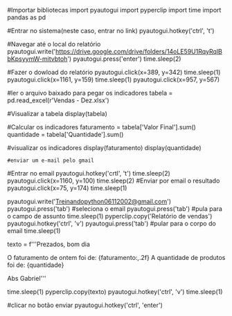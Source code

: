   #Importar bibliotecas
import pyautogui
import pyperclip
import time
import pandas as pd


  #Entrar no sistema(neste caso, entrar no link)
pyautogui.hotkey('ctrl', 't')


  #Navegar até o local do relatório 
pyautogui.write('https://drive.google.com/drive/folders/14oLE59U1RqyRqlBbKpsyymW-mitvbtoh')
pyautogui.press('enter')
time.sleep(2)

  #Fazer o dowload do relatório
pyautogui.click(x=389, y=342)
time.sleep(1)
pyautogui.click(x=1161, y=159)
time.sleep(1)
pyautogui.click(x=957, y=567)

  #ler o arquivo baixado para pegar os indicadores
tabela = pd.read_excel(r'Vendas - Dez.xlsx')

#Visualizar a tabela
display(tabela)

  #Calcular os indicadores
faturamento = tabela['Valor Final'].sum()
quantidade = tabela['Quantidade'].sum()

  #visualizar os indicadores
display(faturamento)
display(quantidade)

    #enviar um e-mail pelo gmail
  #Entrar no email
pyautogui.hotkey('crtl', 't')
time.sleep(2)
pyautogui.click(x=1160, y=100)
time.sleep(2)
  #Enviar por email o resultado
pyautogui.click(x=75, y=174)
time.sleep(1)

pyautogui.write('Treinandopython06112002@gmail.com')
pyautogui.press('tab') #seleciona o email
pyautogui.press('tab') #pula para o campo de assunto
time.sleep(1)
pyperclip.copy('Relatório de vendas')
pyautogui.hotkey('ctrl', 'v')
pyautogui.press('tab') #pular para o corpo do email
time.sleep(1)

texto = f'''Prezados, bom dia


O faturamento de ontem foi de: {faturamento:,.2f}
A quantidade de produtos foi de: {quantidade}

Abs
Gabriel'''

time.sleep(1)
pyperclip.copy(texto)
pyautogui.hotkey('ctrl', 'v')
time.sleep(1)

  #clicar no botão enviar
pyautogui.hotkey('ctrl', 'enter')

